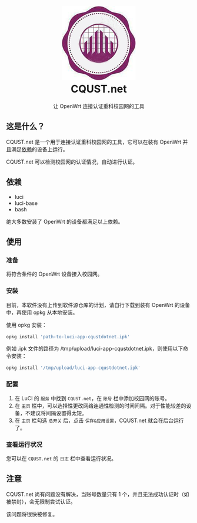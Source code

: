 <h1 align="center">
<img src="img/logo.jpg" alt="logo" width="200" />
<br/>CQUST.net<br/>
</h1>

<p align="center">让 OpenWrt 连接认证重科校园网的工具</p>

## 这是什么？

CQUST.net 是一个用于连接认证重科校园网的工具，它可以在装有 OpenWrt 并且满足[依赖](#依赖)的设备上运行。

CQUST.net 可以检测校园网的认证情况，自动进行认证。

## 依赖

* luci
* luci-base
* bash

绝大多数安装了 OpenWrt 的设备都满足以上依赖。

## 使用

### 准备

将符合条件的 OpenWrt 设备接入校园网。

### 安装

目前，本软件没有上传到软件源仓库的计划，请自行下载到装有 OpenWrt 的设备中，再使用 opkg 从本地安装。

使用 opkg 安装：

```sh
opkg install 'path-to-luci-app-cqustdotnet.ipk'
```

例如 .ipk 文件的路径为 /tmp/upload/luci-app-cqustdotnet.ipk，则使用以下命令安装：

```sh
opkg install '/tmp/upload/luci-app-cqustdotnet.ipk'
```

### 配置

1. 在 LuCI 的 `服务` 中找到 `CQUST.net`，在 `账号` 栏中添加校园网的账号。
2. 在 `主页` 栏中，可以选择性更改网络连通性检测的时间间隔。对于性能较差的设备，不建议将间隔设置得太短。
3. 在 `主页` 栏勾选 `总开关` 后，点击 `保存&应用设置`，CQUST.net 就会在后台运行了。

### 查看运行状况

您可以在 `CQUST.net` 的 `日志` 栏中查看运行状况。

## 注意

CQUST.net 尚有问题没有解决，当账号数量只有 1 个，并且无法成功认证时（如被禁封），会无限制尝试认证。

该问题将很快被修复。
